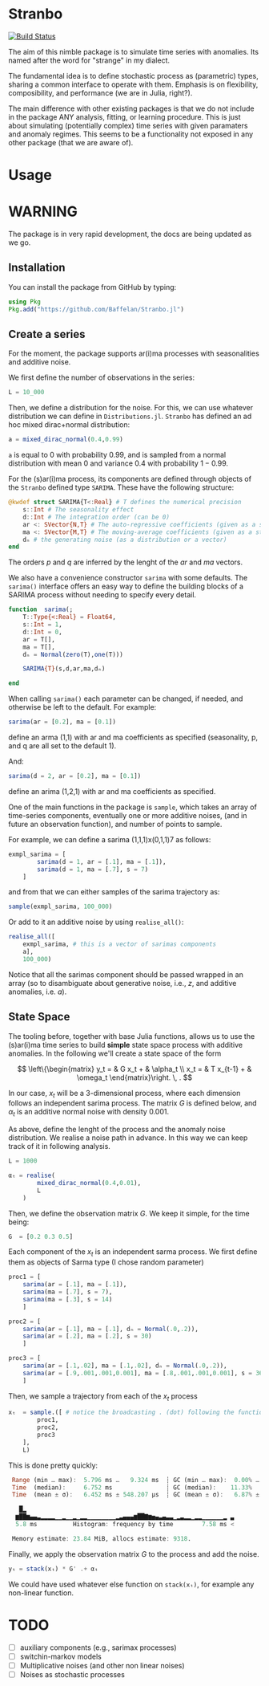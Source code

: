 # Stranbo

[![Build Status](https://github.com/Baffelan/Stranbo.jl/actions/workflows/CI.yml/badge.svg?branch=main)](https://github.com/Baffelan/Stranbo.jl/actions/workflows/CI.yml?query=branch%3Amain)


The aim of this nimble package is to simulate time series with anomalies. Its named after the word for "strange" in my dialect.

The fundamental idea is to define stochastic process as (parametric) types, sharing a common interface to operate with them. Emphasis is on flexibility, composibility, and performance (we are in Julia, right?).

The main difference with other existing packages is that we do not include in the package ANY analysis, fitting, or learning procedure. This is just about simulating (potentially complex) time series with given paramaters and anomaly regimes. This seems to be a functionality not exposed in any other package (that we are aware of).

# Usage

# WARNING

The package is in very rapid development, the docs are being updated as we go.

## Installation

You can install the package from GitHub by typing:

```Julia
using Pkg
Pkg.add("https://github.com/Baffelan/Stranbo.jl")
```

## Create a series

For the moment, the package supports ar(i)ma processes with seasonalities and additive noise.

We first define the number of observations in the series:

```Julia
L = 10_000
```

Then, we define a distribution for the noise. For this, we can use whatever distribution we can define in `Distributions.jl`. `Stranbo` has defined an ad hoc mixed dirac+normal distribution:

```Julia
a = mixed_dirac_normal(0.4,0.99)
```

`a` is equal to $0$ with probability $0.99$, and is sampled from a normal distribution with mean 0 and variance $0.4$ with probability $1-0.99$.

For the (s)ar(i)ma process, its components are defined through objects of the `Stranbo` defined type `SARIMA`.
These have the following structure:
```Julia
@kwdef struct SARIMA{T<:Real} # T defines the numerical precision
    s::Int # The seasonality effect
    d::Int # The integration order (can be 0)
    ar <: SVector{N,T} # The auto-regressive coefficients (given as a static vector)
    ma <: SVector{M,T} # The moving-average coefficients (given as a static vector)
    dₙ # the generating noise (as a distribution or a vector)
end
```

The orders $p$ and $q$ are inferred by the lenght of the $ar$ and $ma$ vectors.

We also have a convenience constructor `sarima` with some defaults. The `sarima()` interface offers an easy way to define the building blocks of a SARIMA process without needing to specify every detail.

```Julia
function  sarima(;
    T::Type{<:Real} = Float64,
    s::Int = 1,
    d::Int = 0,
    ar = T[],
    ma = T[],
    dₙ = Normal(zero(T),one(T)))

    SARIMA{T}(s,d,ar,ma,dₙ)

end
```

When calling `sarima()` each parameter can be changed, if needed, and otherwise be left to the default. For example:
```Julia
sarima(ar = [0.2], ma = [0.1])
```
define an arma (1,1) with ar and ma coefficients as specified (seasonality, p, and q are all set to the default 1).

And:
```Julia
sarima(d = 2, ar = [0.2], ma = [0.1])
```
define an arima (1,2,1) with ar and ma coefficients as specified.

One of the main functions in the package is `sample`, which takes an array of time-series components, eventually one or more additive noises, (and in future an observation function), and number of points to sample.

For example, we can define a sarima (1,1,1)x(0,1,1)7 as follows:

```Julia
exmpl_sarima = [
        sarima(d = 1, ar = [.1], ma = [.1]),
        sarima(d = 1, ma = [.7], s = 7)
    ]
```

and from that we can either samples of the sarima trajectory as:

```Julia
sample(exmpl_sarima, 100_000)
```

Or add to it an additive noise by using `realise_all()`:

```Julia
realise_all([
    exmpl_sarima, # this is a vector of sarimas components
    a],
    100_000)
```

Notice that all the sarimas component should be passed wrapped in an array (so to disambiguate about generative noise, i.e., $z$, and additive anomalies, i.e. $a$).

## State Space

The tooling before, together with base Julia functions, allows us to use the (s)ar(i)ma time series to build **simple** state space process with additive anomalies.
In the following we'll create a state space of the form

$$
\left\{\begin{matrix}
y_t = & G x_t + & \alpha_t \\ 
x_t = & T x_{t-1} + & \omega_t
\end{matrix}\right. \, .
$$

In our case, $x_t$ will be a 3-dimensional process, where each dimension follows an independent sarima process. The matrix $G$ is defined below, and $\alpha_t$ is an additive normal noise with density 0.001.

As above, define the lenght of the process and the anomaly noise distribution.
We realise a noise path in advance. In this way we can keep track of it in following analysis.
```Julia
L = 1000

αₜ = realise(
        mixed_dirac_normal(0.4,0.01),
        L
    )
```

Then, we define the observation matrix $G$.
We keep it simple, for the time being:

```Julia
G  = [0.2 0.3 0.5]
```

Each component of the $x_t$ is an independent sarma process.
We first define them as objects of Sarma type (I chose random parameter)

```Julia
proc1 = [
    sarima(ar = [.1], ma = [.1]),
    sarima(ma = [.7], s = 7),
    sarima(ma = [.3], s = 14)
    ]

proc2 = [
    sarima(ar = [.1], ma = [.1], dₙ = Normal(.0,.2)),
    sarima(ar = [.2], ma = [.2], s = 30)
    ]

proc3 = [
    sarima(ar = [.1,.02], ma = [.1,.02], dₙ = Normal(.0,.2)),
    sarima(ar = [.9,.001,.001,0.001], ma = [.8,.001,.001,0.001], s = 365)
    ]
```
Then, we sample a trajectory from each of the $x_t$ process

```Julia
xₜ  = sample.([ # notice the broadcasting . (dot) following the function call!
        proc1,
        proc2,
        proc3
    ], 
    L)
```

This is done pretty quickly:

```Julia
 Range (min … max):  5.796 ms …   9.324 ms  ┊ GC (min … max):  0.00% … 15.85%
 Time  (median):     6.752 ms               ┊ GC (median):    11.33%
 Time  (mean ± σ):   6.452 ms ± 548.207 μs  ┊ GC (mean ± σ):   6.87% ±  5.87%

   █▂
  ▆██▆▄▄▃▂▂▂▂▁▁▂▁▁▂▁▂▂▁▁▁▁▁▁▁▁▂▃▄▄▄▆██▇▆▅▄▃▄▃▃▁▂▃▂▂▁▂▂▁▁▁▁▁▁▂ ▃
  5.8 ms          Histogram: frequency by time        7.58 ms <

 Memory estimate: 23.84 MiB, allocs estimate: 9318.
 ```

Finally, we apply the observation matrix $G$ to the process and add the noise.

```Julia
yₜ = stack(xₜ) * G' .+ αₜ
```

We could have used whatever else function on `stack(xₜ)`, for example any non-linear function.

# TODO

- [ ] auxiliary components (e.g., sarimax processes)
- [ ] switchin-markov models
- [ ] Multiplicative noises (and other non linear noises)
- [ ] Noises as stochastic processes
